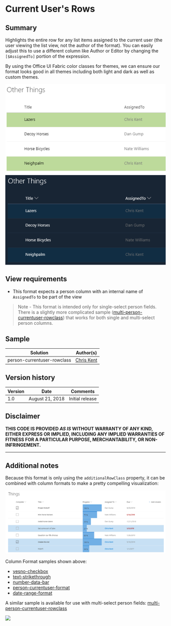 # Current User's Rows

## Summary
Highlights the entire row for any list items assigned to the current user (the user viewing the list view, not the author of the format). You can easily adjust this to use a different column like Author or Editor by changing the `[$AssignedTo]` portion of the expression.

By using the Office UI Fabric color classes for themes, we can ensure our format looks good in all themes including both light and dark as well as custom themes.

![Light and Dark Themes](./assets/screenshot.png)

## View requirements
- This format expects a person column with an internal name of `AssignedTo` to be part of the view 

> Note - This format is intended only for single-select person fields. There is a slightly more complicated sample ([multi-person-currentuser-rowclass](../multi-person-currentuser-rowclass)) that works for both single and multi-select person columns.

## Sample

Solution|Author(s)
--------|---------
person-currentuser-rowclass | [Chris Kent](https://twitter.com/thechriskent)

## Version history

Version|Date|Comments
-------|----|--------
1.0|August 21, 2018|Initial release

## Disclaimer
**THIS CODE IS PROVIDED *AS IS* WITHOUT WARRANTY OF ANY KIND, EITHER EXPRESS OR IMPLIED, INCLUDING ANY IMPLIED WARRANTIES OF FITNESS FOR A PARTICULAR PURPOSE, MERCHANTABILITY, OR NON-INFRINGEMENT.**

---

## Additional notes

Because this format is only using the `additionalRowClass` property, it can be combined with column formats to make a pretty compelling visualization:

![Combined with Column Formatting](./assets/screenshotCombined.png)

Column Format samples shown above:
- [yesno-checkbox](../../column-samples/yesno-checkbox)
- [text-strikethrough](../../column-samples/text-strikethrough)
- [number-data-bar](../../column-samples/number-data-bar)
- [person-currentuser-format](../../column-samples/person-currentuser-format)
- [date-range-format](../../column-samples/date-range-format)

A similar sample is available for use with multi-select person fields: [multi-person-currentuser-rowclass](../multi-person-currentuser-rowclass)

<img src="https://pnptelemetry.azurewebsites.net/sp-dev-list-formatting/view-samples/person-currentuser-rowclass" />
